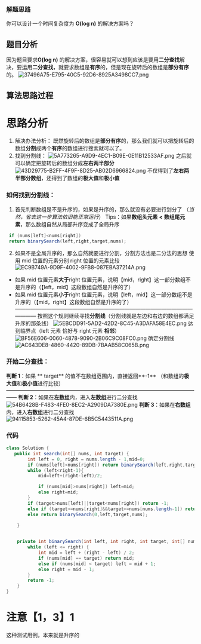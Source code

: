 ### 解题思路
你可以设计一个时间复杂度为 **O(log n)** 的解决方案吗？
## 题目分析

因为题目要求**O(log n)** 的解决方案，很容易就可以想到应该是要用**二分查找**解决，要运用**二分查找**，就要求数组是**有序**的，但是现在旋转后的数组是**部分有序**的。
![37496A75-E795-40C5-92D6-8925A3498CC7.png](https://s2.loli.net/2022/01/10/bO4zvqeH7tgaZTc.png)

## 算法思路过程
# 思路分析

1. 解决办法分析：
    既然旋转后的数组是**部分有序**的，那么我们就可以把旋转后的数组**分割**成两个**有序**的数组进行搜索就可以了。
2. 找到分割线：
![5A773265-A9D9-4EC1-B09E-0E11B12533AF.png](https://s2.loli.net/2022/01/10/43wDigHdWVvT8Xk.png)
之后就可以确定把旋转后的数组分成**左右两半部分**
![43D29775-B2FF-4F9F-8D25-AB02D6966824.png](https://s2.loli.net/2022/01/10/KDS6XnxWGBbp5cL.png)
不仅得到了**左右两半部分数组**，还得到了数组的**极大值**和**极小值**
### 如何找到分割线：
1. 首先判断数组是不是升序的，如果是升序的，那么就没有必要进行划分了
（*当然，省去这一步算法依旧能正常运行*）
Tips：如果**数组头元素**   **<**   **数组尾元素**，那么数组自然从局部升序变成了全局升序
```java
 if (nums[left]<nums[right])
 return binarySearch(left,right,target,nums);
```
2. 如果不是全局升序的，那么自然就要进行分割，分割方法也是二分法的思想
使用 mid 位置的元素分别 right 位置的元素比较 
![EC9B749A-9D9F-4002-9FB8-087EBA37214A.png](https://s2.loli.net/2022/01/10/NU2FPT93eBy1D6J.png)
* 如果 mid 位置元素**大于**right 位置元素，说明【mid，right】这一部分数组不是升序的（【left，mid】这段数组自然是升序的了）
* 如果 mid 位置元素**小于**right 位置元素，说明【left，mid】这一部分数组不是升序的（【mid，right】这段数组自然是升序的了）
——————————————————————————————————————
按照这个规则继续寻找**分割线**（分割线就是左边和右边的数组都满足升序的那条线）
![5EBCDD91-5AD2-42D2-8C45-A3DAFA58E4EC.png](https://s2.loli.net/2022/01/10/fFCyAzshbL5XIxt.png)
达到临界点（left 元素 恰好与 right 元素 **相邻**）
![BF56E606-0060-4878-9090-2B06C9C08FC0.png](https://s2.loli.net/2022/01/10/8NQVKfzBSvU5F4Z.png)
确定分割线
![AC643DE8-4860-4420-89DB-7BAAB58C065B.png](https://s2.loli.net/2022/01/10/AcY45pOx6tzhmq9.png)

### 开始二分查找：
**判断 1**：如果  ** target** 的值不在数组范围内，直接返回**-1** （和数组的**极大值**和**极小值**进行比较）
——————————————————————————————————————
**判断 2**：如果在**左数组**内，进入**左数组**进行二分查找
![54B6428B-F483-4FE0-8EC2-A2909DA7380E.png](https://s2.loli.net/2022/01/10/aoJ9hqplBwWYsIf.png)
**判断 3**：如果在**右数组**内，进入**右数组**进行二分查找
![94115853-5262-45A4-87DE-6B5C5443511A.png](https://s2.loli.net/2022/01/10/fc3IyiZ6EuHj4v1.png)
### 代码

```java
class Solution {
   public int search(int[] nums, int target) {
        int left = 0, right = nums.length - 1,mid=0;
        if (nums[left]<nums[right]) return binarySearch(left,right,target,nums);
        while (left<right-1){
            mid=left+(right-left)/2;

            if (nums[mid]>nums[right]) left=mid;
            else right=mid;
        }
        if (target>nums[left]||target<nums[right]) return -1;
        else if (target>=nums[right]&&target<=nums[nums.length-1]) return binarySearch(right, nums.length-1,target,nums);
        else return binarySearch(0,left,target,nums);
        
    }


    private int binarySearch(int left, int right, int target, int[] nums) {
        while (left <= right) {
            int mid = left + (right - left) / 2;
            if (nums[mid] == target) return mid;
            else if (nums[mid] < target) left = mid + 1;
            else right = mid - 1;
        }
        return -1;
    }
}
```

# 注意【1，3】1

这种测试用例，本来就是升序的